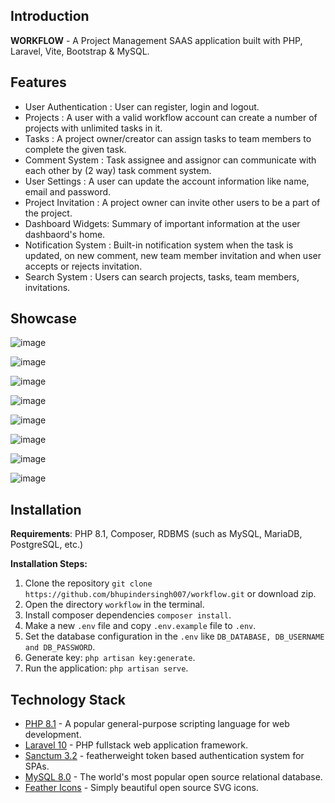 ## Introduction
**WORKFLOW** - A Project Management SAAS application built with PHP, Laravel, Vite, Bootstrap & MySQL.


## Features

- User Authentication : User can register, login and logout.
- Projects : A user with a valid workflow account can create a number of projects with unlimited tasks in it.
- Tasks : A project owner/creator can assign tasks to team members to complete the given task.
- Comment System : Task assignee and assignor can communicate with each other by (2 way) task comment system.
- User Settings : A user can update the account information like name, email and password.
- Project Invitation : A project owner can invite other users to be a part of the project.
- Dashboard Widgets: Summary of important information at the user dashbaord's home.
- Notification System : Built-in notification system when the task is updated, on new comment, new team member invitation and when user accepts or rejects invitation.
- Search System : Users can search projects, tasks, team members, invitations.

## Showcase

![image](https://github.com/bhupindersingh007/workflow/assets/63149405/52fea8bc-cbb1-4c1b-af1c-f4744659395a)

![image](https://github.com/bhupindersingh007/workflow/assets/63149405/139fc651-5e5f-4618-a899-050f350c1209)

![image](https://github.com/bhupindersingh007/workflow/assets/63149405/e91a048f-3dc5-4ecb-844f-956dca413b49)

![image](https://github.com/bhupindersingh007/workflow/assets/63149405/a188ff5c-de6b-448e-8c1f-036ecfd3bde3)

![image](https://github.com/bhupindersingh007/workflow/assets/63149405/f02bc498-0a60-44f1-9754-840bdb43f20c)

![image](https://github.com/bhupindersingh007/workflow/assets/63149405/75ba9497-081d-4edb-b87a-6a32a6e00b87)

![image](https://github.com/bhupindersingh007/workflow/assets/63149405/d3e18b84-9715-482d-a547-33caa9b7f114)

![image](https://github.com/bhupindersingh007/workflow/assets/63149405/0885e1bc-ffec-47e3-8039-8d6bbd1cbbe0)

         
## Installation

**Requirements**: PHP 8.1, Composer, RDBMS (such as MySQL, MariaDB, PostgreSQL, etc.)

**Installation Steps:**

1. Clone the repository ```git clone https://github.com/bhupindersingh007/workflow.git``` or download zip.
2. Open the directory ```workflow``` in the terminal.
3. Install composer dependencies ```composer install```.
4. Make a new ```.env``` file and copy ```.env.example``` file to ```.env```.
5. Set the database configuration in the ``.env`` like ```DB_DATABASE, DB_USERNAME and DB_PASSWORD```.
7. Generate key: ```php artisan key:generate```.
9. Run the application: ```php artisan serve```.



## Technology Stack 

- [PHP 8.1](https://www.php.net/) - A popular general-purpose scripting language for web development.
- [Laravel 10](https://laravel.com/docs/10.x) - PHP fullstack web application framework.
- [Sanctum 3.2](https://laravel.com/docs/10.x/sanctum) - featherweight token based authentication system for SPAs.
- [MySQL 8.0](https://dev.mysql.com/doc/relnotes/mysql/8.0/en/) - The world's most popular open source relational database.
- [Feather Icons](https://feathericons.com) - Simply beautiful open source SVG icons.

